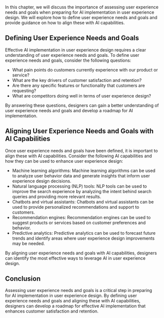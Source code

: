 
In this chapter, we will discuss the importance of assessing user experience needs and goals when preparing for AI implementation in user experience design. We will explore how to define user experience needs and goals and provide guidance on how to align these with AI capabilities.

Defining User Experience Needs and Goals
----------------------------------------

Effective AI implementation in user experience design requires a clear understanding of user experience needs and goals. To define user experience needs and goals, consider the following questions:

* What pain points do customers currently experience with our product or service?
* What are the key drivers of customer satisfaction and retention?
* Are there any specific features or functionality that customers are requesting?
* What are competitors doing well in terms of user experience design?

By answering these questions, designers can gain a better understanding of user experience needs and goals and develop a roadmap for AI implementation.

Aligning User Experience Needs and Goals with AI Capabilities
-------------------------------------------------------------

Once user experience needs and goals have been defined, it is important to align these with AI capabilities. Consider the following AI capabilities and how they can be used to enhance user experience design:

* Machine learning algorithms: Machine learning algorithms can be used to analyze user behavior data and generate insights that inform user experience design decisions.
* Natural language processing (NLP) tools: NLP tools can be used to improve the search experience by analyzing the intent behind search queries and providing more relevant results.
* Chatbots and virtual assistants: Chatbots and virtual assistants can be used to provide personalized recommendations and support to customers.
* Recommendation engines: Recommendation engines can be used to suggest products or services based on customer preferences and behavior.
* Predictive analytics: Predictive analytics can be used to forecast future trends and identify areas where user experience design improvements may be needed.

By aligning user experience needs and goals with AI capabilities, designers can identify the most effective ways to leverage AI in user experience design.

Conclusion
----------

Assessing user experience needs and goals is a critical step in preparing for AI implementation in user experience design. By defining user experience needs and goals and aligning these with AI capabilities, designers can develop a roadmap for effective AI implementation that enhances customer satisfaction and retention.
